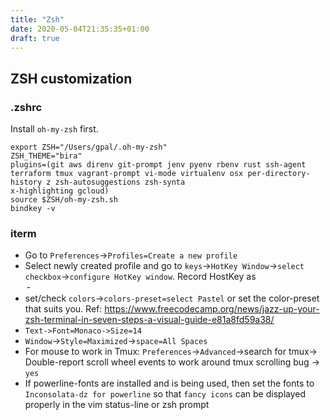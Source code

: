 ```yaml
---
title: "Zsh"
date: 2020-05-04T21:35:35+01:00
draft: true
---
```


## ZSH customization

### .zshrc
Install `oh-my-zsh` first.
```
export ZSH="/Users/gpal/.oh-my-zsh"
ZSH_THEME="bira"
plugins=(git aws direnv git-prompt jenv pyenv rbenv rust ssh-agent terraform tmux vagrant-prompt vi-mode virtualenv osx per-directory-history z zsh-autosuggestions zsh-synta
x-highlighting gcloud)
source $ZSH/oh-my-zsh.sh
bindkey -v
```

### iterm
* Go to `Preferences`->`Profiles=Create a new profile`
* Select newly created profile and go to `keys`->`HotKey Window`->`select checkbox`->`configure HotKey window`. Record HostKey as <option>-<space>
* set/check `colors`->`colors-preset=select Pastel` or set the color-preset that suits you.
Ref: https://www.freecodecamp.org/news/jazz-up-your-zsh-terminal-in-seven-steps-a-visual-guide-e81a8fd59a38/
* `Text->Font=Monaco->Size=14`
* `Window`->`Style=Maximized`->`space=All Spaces`
* For mouse to work in Tmux: `Preferences`->`Advanced`->search for tmux-> Double-report scroll wheel events to work around tmux scrolling bug -> `yes`
* If powerline-fonts are installed and is being used, then set the fonts to `Inconsolata-dz for powerline` so that `fancy icons` can be displayed properly in the vim status-line or zsh prompt


